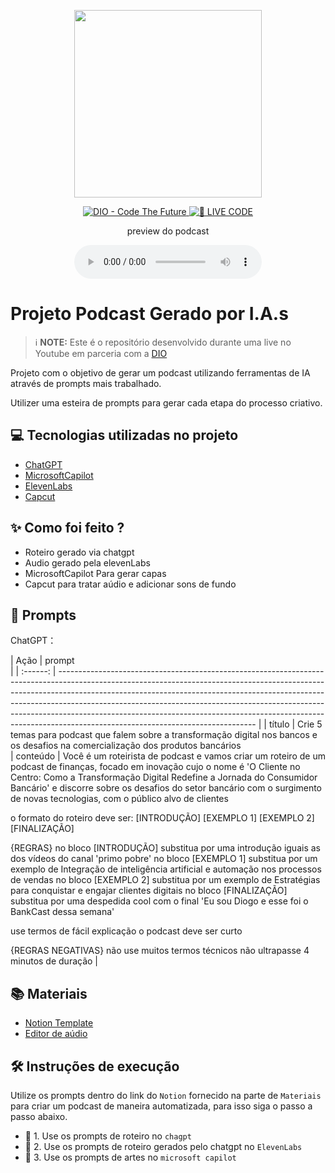 <p align="center">
<img 
    src="./assets/cover.png"
    width="300"
/>
</p>

<p align="center">
<a href="https://dio.me/">
    <img 
        src="https://img.shields.io/badge/DIO-Code_The_Future-28DA77?logo=youtube" 
        alt="DIO - Code The Future">
</a>
<a href="https://dio.me/">
<img 
    src="https://img.shields.io/badge/🔴_LIVE_CODE-FF5E72" 
    alt="🔴 LIVE CODE">
</a>
</p>

<p align="center">
    preview do podcast
</p>

<div align="center">
    <audio src="output/podcast_editado.MP3" controls title="Podcast editado"></audio>
</div>

# Projeto Podcast Gerado por I.A.s


 > ℹ️ **NOTE:** Este é o repositório desenvolvido durante uma live no Youtube em parceria com a [DIO](https://dio.me)

Projeto com o objetivo de gerar um podcast utilizando ferramentas de IA através de prompts mais trabalhado.

Utilizer uma esteira de prompts para gerar cada etapa do processo criativo.

## 💻 Tecnologias utilizadas no projeto

- [ChatGPT](https://chat.openai.com/) 
- [MicrosoftCapilot](https://copilot.microsoft.com/)
- [ElevenLabs](https://beta.elevenlabs.io/)
- [Capcut](https://www.capcut.com/pt-br/)

## ✨ Como foi feito ?

- Roteiro gerado via chatgpt
- Audio gerado pela elevenLabs
- MicrosoftCapilot Para gerar capas
- Capcut para tratar aúdio e adicionar sons de fundo

## 🧠 Prompts


ChatGPT：

|   Ação   | prompt                                                                                                                                                                        
                                                                            |
| :------: | ------------------------------------------------------------------------------------------------------------------------------------------------------------------------------------------------------------------------------------------------------------------------------------------------------------------------------------------------------------------------------------------------------------------------------------------------------- |
|  título  | Crie 5 temas para podcast que falem sobre a transformação digital nos bancos e os desafios na comercialização dos produtos bancários                                                       
| conteúdo | Você é um roteirista de podcast e vamos criar um roteiro de um podcast de finanças, focado em inovação cujo o nome é 'O Cliente no Centro: Como a Transformação Digital Redefine a Jornada do Consumidor Bancário' e discorre sobre os desafios do setor bancário com o surgimento de novas tecnologias, com o público alvo de clientes

o formato do roteiro deve ser:
[INTRODUÇÃO]
[EXEMPLO 1]
[EXEMPLO 2]
[FINALIZAÇÃO]

{REGRAS}
no bloco [INTRODUÇÃO] substitua por uma introdução iguais as dos vídeos do canal 'primo pobre'
no bloco [EXEMPLO 1] substitua por um exemplo de Integração de inteligência artificial e automação nos processos de vendas
no bloco [EXEMPLO 2] substitua por um exemplo de Estratégias para conquistar e engajar clientes digitais
no bloco [FINALIZAÇÃO] substitua por uma despedida cool com o final 'Eu sou Diogo e esse foi o BankCast dessa semana'

use termos de fácil explicação
o podcast deve ser curto

{REGRAS NEGATIVAS}
não use muitos termos técnicos
não ultrapasse 4 minutos de duração |

## 📚 Materiais

- [Notion Template](https://helpful-jump-17b.notion.site/PAS-Podcast-AI-Studio-210489e15d7a4a73b743bb159e45d06f?pvs=4)
- [Editor de aúdio](https://www.capcut.com/editor?from_page=landing_page&__action_from=picture_V%C3%ADdeos%20profissionais%20em%20minutos,%20n%C3%A3o%20em%20horas.)


## 🛠️ Instruções de execução

Utilize os prompts dentro do link do `Notion` fornecido na parte de `Materiais` para criar um podcast de maneira automatizada, para isso siga o passo a passo abaixo.

- 🤖 1. Use os prompts de roteiro no `chagpt`
- 🤖 2. Use os prompts de roteiro gerados pelo chatgpt no  `ElevenLabs`
- 🤖 3. Use os prompts de artes no `microsoft capilot`

